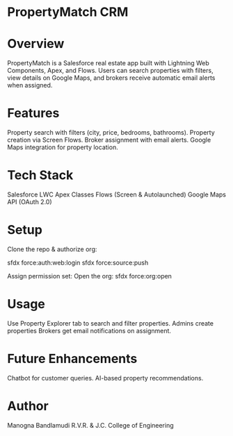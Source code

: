 # PropertyMatch CRM
# Overview

PropertyMatch is a Salesforce real estate app built with Lightning Web Components, Apex, and Flows.
Users can search properties with filters, view details on Google Maps, and brokers receive automatic email alerts when assigned.

# Features

Property search with filters (city, price, bedrooms, bathrooms).
Property creation via Screen Flows.
Broker assignment with email alerts.
Google Maps integration for property location.

# Tech Stack

Salesforce LWC
Apex Classes
Flows (Screen & Autolaunched)
Google Maps API (OAuth 2.0)

# Setup

Clone the repo & authorize org:

sfdx force:auth:web:login
sfdx force:source:push

Assign permission set:
Open the org:
sfdx force:org:open

# Usage

Use Property Explorer tab to search and filter properties.
Admins create properties 
Brokers get email notifications on assignment.

# Future Enhancements

Chatbot for customer queries.
AI-based property recommendations.

# Author

Manogna Bandlamudi
R.V.R. & J.C. College of Engineering

